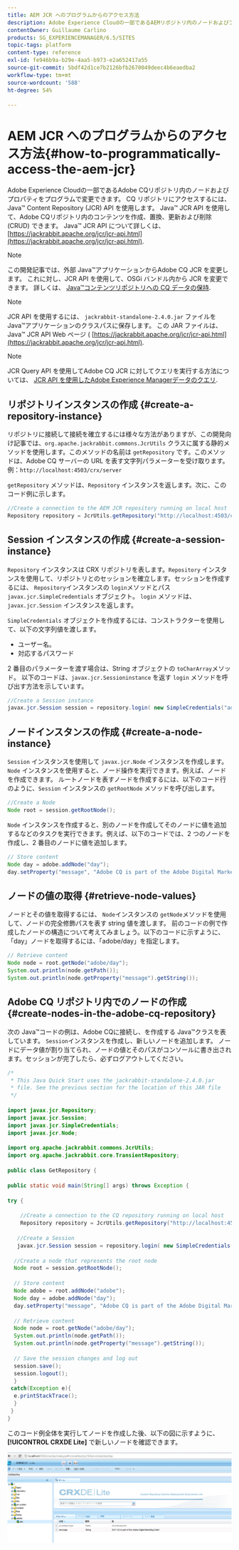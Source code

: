 ```yaml
---
title: AEM JCR へのプログラムからのアクセス方法
description: Adobe Experience Cloudの一部であるAEMリポジトリ内のノードおよびプロパティをプログラムで変更できます
contentOwner: Guillaume Carlino
products: SG_EXPERIENCEMANAGER/6.5/SITES
topic-tags: platform
content-type: reference
exl-id: fe946b9a-b29e-4aa5-b973-e2a652417a55
source-git-commit: 5bdf42d1ce7b2126bfb2670049deec4b6eaedba2
workflow-type: tm+mt
source-wordcount: '588'
ht-degree: 54%

---
```


# AEM JCR へのプログラムからのアクセス方法{#how-to-programmatically-access-the-aem-jcr}

Adobe Experience Cloudの一部であるAdobe CQリポジトリ内のノードおよびプロパティをプログラムで変更できます。 CQ リポジトリにアクセスするには、Java™ Content Repository (JCR) API を使用します。 Java™ JCR API を使用して、Adobe CQリポジトリ内のコンテンツを作成、置換、更新および削除 (CRUD) できます。 Java™ JCR API について詳しくは、 [https://jackrabbit.apache.org/jcr/jcr-api.html](https://jackrabbit.apache.org/jcr/jcr-api.html).

>[!NOTE]
>
>この開発記事では、外部 Java™アプリケーションからAdobe CQ JCR を変更します。 これに対し、JCR API を使用して、OSGi バンドル内から JCR を変更できます。 詳しくは、 [Java™コンテンツリポジトリへの CQ データの保持](https://experienceleague.adobe.com/docs/experience-manager-learn/getting-started-wknd-tutorial-develop/overview.html?lang=ja).

>[!NOTE]
>
JCR API を使用するには、 `jackrabbit-standalone-2.4.0.jar` ファイルを Java™アプリケーションのクラスパスに保存します。 この JAR ファイルは、Java™ JCR API Web ページ ( [https://jackrabbit.apache.org/jcr/jcr-api.html](https://jackrabbit.apache.org/jcr/jcr-api.html).

>[!NOTE]
>
JCR Query API を使用してAdobe CQ JCR に対してクエリを実行する方法については、 [JCR API を使用したAdobe Experience Managerデータのクエリ](https://experienceleague.adobe.com/docs/experience-manager-65/developing/platform/query-builder/querybuilder-api.html?lang=ja).

## リポジトリインスタンスの作成 {#create-a-repository-instance}

リポジトリに接続して接続を確立するには様々な方法がありますが、この開発向け記事では、`org.apache.jackrabbit.commons.JcrUtils` クラスに属する静的メソッドを使用します。このメソッドの名前は `getRepository` です。このメソッドは、Adobe CQ サーバーの URL を表す文字列パラメーターを受け取ります。例：`http://localhost:4503/crx/server`

`getRepository` メソッドは、`Repository` インスタンスを返します。次に、このコード例に示します。

```java
//Create a connection to the AEM JCR repository running on local host
Repository repository = JcrUtils.getRepository("http://localhost:4503/crx/server");
```

## Session インスタンスの作成 {#create-a-session-instance}

`Repository` インスタンスは CRX リポジトリを表します。`Repository` インスタンスを使用して、リポジトリとのセッションを確立します。セッションを作成するには、 `Repository`インスタンスの `login`メソッドとパス `javax.jcr.SimpleCredentials` オブジェクト。 `login` メソッドは、`javax.jcr.Session` インスタンスを返します。

`SimpleCredentials` オブジェクトを作成するには、コンストラクターを使用して、以下の文字列値を渡します。

* ユーザー名。
* 対応するパスワード

2 番目のパラメーターを渡す場合は、String オブジェクトの `toCharArray`メソッド。 以下のコードは、`javax.jcr.Sessioninstance` を返す `login` メソッドを呼び出す方法を示しています。

```java
//Create a Session instance
javax.jcr.Session session = repository.login( new SimpleCredentials("admin", "admin".toCharArray()));
```

## ノードインスタンスの作成 {#create-a-node-instance}

`Session` インスタンスを使用して `javax.jcr.Node` インスタンスを作成します。`Node` インスタンスを使用すると、ノード操作を実行できます。例えば、ノードを作成できます。 ルートノードを表すノードを作成するには、以下のコード行のように、`Session` インスタンスの `getRootNode` メソッドを呼び出します。

```java
//Create a Node
Node root = session.getRootNode();
```

`Node` インスタンスを作成すると、別のノードを作成してそのノードに値を追加するなどのタスクを実行できます。例えば、以下のコードでは、2 つのノードを作成し、2 番目のノードに値を追加します。

```java
// Store content
Node day = adobe.addNode("day");
day.setProperty("message", "Adobe CQ is part of the Adobe Digital Marketing Suite!");
```

## ノードの値の取得 {#retrieve-node-values}

ノードとその値を取得するには、 `Node`インスタンスの `getNode`メソッドを使用して、ノードの完全修飾パスを表す string 値を渡します。 前のコードの例で作成したノードの構造について考えてみましょう。以下のコードに示すように、「day」ノードを取得するには、「adobe/day」を指定します。

```java
// Retrieve content
Node node = root.getNode("adobe/day");
System.out.println(node.getPath());
System.out.println(node.getProperty("message").getString());
```

## Adobe CQ リポジトリ内でのノードの作成 {#create-nodes-in-the-adobe-cq-repository}

次の Java™コードの例は、Adobe CQに接続し、を作成する Java™クラスを表しています。 `Session`インスタンスを作成し、新しいノードを追加します。 ノードにデータ値が割り当てられ、ノードの値とそのパスがコンソールに書き出されます。セッションが完了したら、必ずログアウトしてください。

```java
/*
 * This Java Quick Start uses the jackrabbit-standalone-2.4.0.jar
 * file. See the previous section for the location of this JAR file
 */

import javax.jcr.Repository;
import javax.jcr.Session;
import javax.jcr.SimpleCredentials;
import javax.jcr.Node;

import org.apache.jackrabbit.commons.JcrUtils;
import org.apache.jackrabbit.core.TransientRepository;

public class GetRepository {

public static void main(String[] args) throws Exception {

try {

    //Create a connection to the CQ repository running on local host
    Repository repository = JcrUtils.getRepository("http://localhost:4503/crx/server");

   //Create a Session
   javax.jcr.Session session = repository.login( new SimpleCredentials("admin", "admin".toCharArray()));

  //Create a node that represents the root node
  Node root = session.getRootNode();

  // Store content
  Node adobe = root.addNode("adobe");
  Node day = adobe.addNode("day");
  day.setProperty("message", "Adobe CQ is part of the Adobe Digital Marketing Suite!");

  // Retrieve content
  Node node = root.getNode("adobe/day");
  System.out.println(node.getPath());
  System.out.println(node.getProperty("message").getString());

  // Save the session changes and log out
  session.save();
  session.logout();
  }
 catch(Exception e){
  e.printStackTrace();
  }
 }
}
```

このコード例全体を実行してノードを作成した後、以下の図に示すように、**[!UICONTROL CRXDE Lite]** で新しいノードを確認できます。

![chlimage_1-68](assets/chlimage_1-68a.png)
